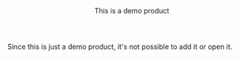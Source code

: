 <html>
<head>
    <title>UX Test</title>
        <meta charset="utf8">
        <meta name="viewport" content="width=device-width, initial-scale=1">
        <link href="https://cdn.jsdelivr.net/webjars/org.webjars.npm/roboto-fontface/0.10.0/css/roboto/roboto-fontface.css" rel="stylesheet">
        <link href="https://cdn.jsdelivr.net/webjars/org.webjars.npm/mdi__font/5.0.45/css/materialdesignicons.css" rel="stylesheet">
        <link href="https://cdn.jsdelivr.net/webjars/org.webjars.npm/vuetify/2.3.19/dist/vuetify.css" rel="stylesheet">
        <link href="/img/favicon.png" rel="icon">
        <script src="https://cdn.jsdelivr.net/webjars/org.webjars.npm/vue/2.6.10/dist/vue.js"></script>
        <script src="https://cdn.jsdelivr.net/webjars/org.webjars.npm/axios/0.19.0/dist/axios.min.js"></script>
        <script src="https://cdn.jsdelivr.net/webjars/org.webjars.npm/vuetify/2.3.19/dist/vuetify.js"></script>
        <script src="https://cdn.jsdelivr.net/webjars/org.webjars.npm/chart.js/2.9.4/dist/Chart.min.js"></script>
        <script src="https://cdn.jsdelivr.net/webjars/org.webjars.npm/vue-chartjs/3.5.0/dist/vue-chartjs.min.js"></script>
        <script src="https://cdn.jsdelivr.net/webjars/org.webjars.npm/moment/2.24.0/min/moment.min.js"></script>
</head>
<body>
    <div id="vue">
        <header>
            This is a demo product
        </header>
        <div class="separator"></div>
        <main>
            <p>Since this is just a demo product, it's not possible to add it or open it.</p>
        </main>
    </div>
    <script>
        const urlParams = new URLSearchParams(window.location.search);
        const orgAndProduct = urlParams.get("id");
        const organization = orgAndProduct.split("-")[0];
        const product = orgAndProduct.replace(organization + "-", "");
        const orgs = {
            "aamii": {
                name: "AAmii",
                color: "#1b961b",
                products: [
                    {id: "child-tracker"},
                    {id: "travel-tracker"},
                ]
            },
            "foner": {
                name: "Foner",
                color: "#d870a0",
                products: [
                    {id: "call-logs"},
                    {id: "google-calendar"},
                ]
            },
            "spamblam": {
                name: "SpamBlam",
                color: "#2a2ae0",
                products: [
                    {id: "sms"},
                    {id: "voice"},
                ]
            },
            "teletech": {
                name: "TeleTech",
                color: "#4b5ce2",
                products: [
                    {id: "smart-home"},
                    {id: "stroke-detect"},
                ]
            },
            "voxcom": {
                name: "Voxcom",
                color: "#d0841d",
                products: [
                    {id: "clean-audio"},
                    {id: "slack-phone"},
                ]
            },
        }
        
        const vue = new Vue({
            el: "#vue",
            data: {},
            created() {
                this.org = organization;
                this.name = orgs[organization].name;
                this.products = orgs[organization].products;
                document.documentElement.style.setProperty("--color-brand", orgs[organization].color);
            }
        });
    </script>
        <style>
            * {
                box-sizing: border-box;
            }
            :root {
              --color-brand: black;
            }
            html {
                background: var(--color-brand);
                font-family: "Roboto", sans-serif;
                font-size: 16px;
                line-height: 1.5;
                color: rgba(0,0,0,0.8);
                padding: 20px;
            }
            body {
                padding: 32px;
                max-width: 1024px;
                margin: 20px auto;
                background: #fff;
                border-radius: 10px;
                box-shadow: 0 2px 20px rgba(0, 0, 0, 0.3);
            }
            header {
                font-size: 20px;
                display: flex;
                justify-content: space-around;
                align-items: center;
            }
            header img {
                display: block;
                height: 60px;
            }
            header a {
                display: inline-block;
                padding: 16px;
                text-decoration: none;
                color: var(--color-brand);
            }
            .separator {
                margin: 20px 0;
                height: 2px;
                background: var(--color-brand);
                border-radius: 4px;
            }
            h1 {
                margin-top: 42px;
                font-weight: 400;
                font-size: 42px;
            }
            h2, h3 {
                margin-top: 32px;        
            }
            .product-card {
                padding: 20px;
                margin: 20px 0;
                background: #fff;
                border-radius: 4px;
                box-shadow: 0 1px 5px rgba(0,0,0,0.2);
                text-transform: capitalize;
                display: flex;
                align-items: center;
            }
            .product-card img {
                height: 100px;
                margin-right: 20px;
            }
            .product-card strong {
                font-size: 24px;
            }
            ul {
                margin-left: 40px;
            }
    </style>
</body>
</html>
